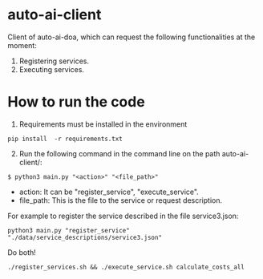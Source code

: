 # auto-ai-client
Client of auto-ai-doa, which can request the following functionalities at the moment:

1. Registering services.
2. Executing services.

# How to run the code

1. Requirements must be installed in the environment
```
pip install  -r requirements.txt
```

2. Run the following command in the command line on the path auto-ai-client/: 

```
$ python3 main.py "<action>" "<file_path>"
```

* action: It can be "register_service", "execute_service".
* file_path: This is the file to the service or request description.

For example to register the service described in the file service3.json:

```
python3 main.py "register_service" "./data/service_descriptions/service3.json"
```

Do both!

```
./register_services.sh && ./execute_service.sh calculate_costs_all
```
